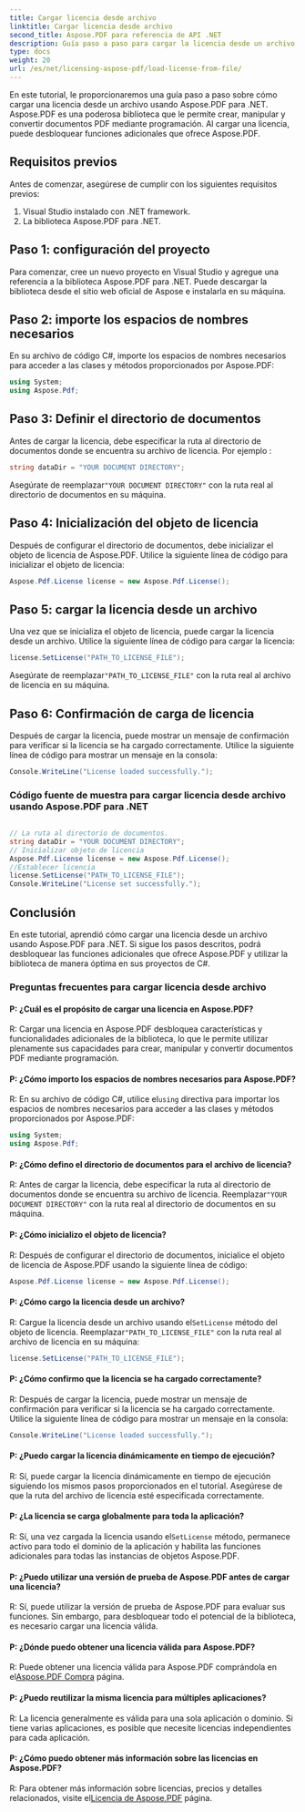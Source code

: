 ```yaml
---
title: Cargar licencia desde archivo
linktitle: Cargar licencia desde archivo
second_title: Aspose.PDF para referencia de API .NET
description: Guía paso a paso para cargar la licencia desde un archivo usando Aspose.PDF para .NET. Desbloquee funciones adicionales y utilice Aspose.PDF de manera óptima.
type: docs
weight: 20
url: /es/net/licensing-aspose-pdf/load-license-from-file/
---
```

En este tutorial, le proporcionaremos una guía paso a paso sobre cómo cargar una licencia desde un archivo usando Aspose.PDF para .NET. Aspose.PDF es una poderosa biblioteca que le permite crear, manipular y convertir documentos PDF mediante programación. Al cargar una licencia, puede desbloquear funciones adicionales que ofrece Aspose.PDF.

## Requisitos previos

Antes de comenzar, asegúrese de cumplir con los siguientes requisitos previos:

1. Visual Studio instalado con .NET framework.
2. La biblioteca Aspose.PDF para .NET.

## Paso 1: configuración del proyecto

Para comenzar, cree un nuevo proyecto en Visual Studio y agregue una referencia a la biblioteca Aspose.PDF para .NET. Puede descargar la biblioteca desde el sitio web oficial de Aspose e instalarla en su máquina.

## Paso 2: importe los espacios de nombres necesarios

En su archivo de código C#, importe los espacios de nombres necesarios para acceder a las clases y métodos proporcionados por Aspose.PDF:

```csharp
using System;
using Aspose.Pdf;
```

## Paso 3: Definir el directorio de documentos

Antes de cargar la licencia, debe especificar la ruta al directorio de documentos donde se encuentra su archivo de licencia. Por ejemplo :

```csharp
string dataDir = "YOUR DOCUMENT DIRECTORY";
```

 Asegúrate de reemplazar`"YOUR DOCUMENT DIRECTORY"` con la ruta real al directorio de documentos en su máquina.

## Paso 4: Inicialización del objeto de licencia

Después de configurar el directorio de documentos, debe inicializar el objeto de licencia de Aspose.PDF. Utilice la siguiente línea de código para inicializar el objeto de licencia:

```csharp
Aspose.Pdf.License license = new Aspose.Pdf.License();
```

## Paso 5: cargar la licencia desde un archivo

Una vez que se inicializa el objeto de licencia, puede cargar la licencia desde un archivo. Utilice la siguiente línea de código para cargar la licencia:

```csharp
license.SetLicense("PATH_TO_LICENSE_FILE");
```

 Asegúrate de reemplazar`"PATH_TO_LICENSE_FILE"` con la ruta real al archivo de licencia en su máquina.

## Paso 6: Confirmación de carga de licencia

Después de cargar la licencia, puede mostrar un mensaje de confirmación para verificar si la licencia se ha cargado correctamente. Utilice la siguiente línea de código para mostrar un mensaje en la consola:

```csharp
Console.WriteLine("License loaded successfully.");
```

### Código fuente de muestra para cargar licencia desde archivo usando Aspose.PDF para .NET
 
```csharp

// La ruta al directorio de documentos.
string dataDir = "YOUR DOCUMENT DIRECTORY";
// Inicializar objeto de licencia
Aspose.Pdf.License license = new Aspose.Pdf.License();
//Establecer licencia
license.SetLicense("PATH_TO_LICENSE_FILE");
Console.WriteLine("License set successfully.");

```

## Conclusión

En este tutorial, aprendió cómo cargar una licencia desde un archivo usando Aspose.PDF para .NET. Si sigue los pasos descritos, podrá desbloquear las funciones adicionales que ofrece Aspose.PDF y utilizar la biblioteca de manera óptima en sus proyectos de C#.

### Preguntas frecuentes para cargar licencia desde archivo

#### P: ¿Cuál es el propósito de cargar una licencia en Aspose.PDF?

R: Cargar una licencia en Aspose.PDF desbloquea características y funcionalidades adicionales de la biblioteca, lo que le permite utilizar plenamente sus capacidades para crear, manipular y convertir documentos PDF mediante programación.

#### P: ¿Cómo importo los espacios de nombres necesarios para Aspose.PDF?

 R: En su archivo de código C#, utilice el`using` directiva para importar los espacios de nombres necesarios para acceder a las clases y métodos proporcionados por Aspose.PDF:
```csharp
using System;
using Aspose.Pdf;
```

#### P: ¿Cómo defino el directorio de documentos para el archivo de licencia?

R: Antes de cargar la licencia, debe especificar la ruta al directorio de documentos donde se encuentra su archivo de licencia. Reemplazar`"YOUR DOCUMENT DIRECTORY"` con la ruta real al directorio de documentos en su máquina.

#### P: ¿Cómo inicializo el objeto de licencia?

R: Después de configurar el directorio de documentos, inicialice el objeto de licencia de Aspose.PDF usando la siguiente línea de código:
```csharp
Aspose.Pdf.License license = new Aspose.Pdf.License();
```

#### P: ¿Cómo cargo la licencia desde un archivo?

 R: Cargue la licencia desde un archivo usando el`SetLicense` método del objeto de licencia. Reemplazar`"PATH_TO_LICENSE_FILE"` con la ruta real al archivo de licencia en su máquina:
```csharp
license.SetLicense("PATH_TO_LICENSE_FILE");
```

#### P: ¿Cómo confirmo que la licencia se ha cargado correctamente?

R: Después de cargar la licencia, puede mostrar un mensaje de confirmación para verificar si la licencia se ha cargado correctamente. Utilice la siguiente línea de código para mostrar un mensaje en la consola:
```csharp
Console.WriteLine("License loaded successfully.");
```

#### P: ¿Puedo cargar la licencia dinámicamente en tiempo de ejecución?

R: Sí, puede cargar la licencia dinámicamente en tiempo de ejecución siguiendo los mismos pasos proporcionados en el tutorial. Asegúrese de que la ruta del archivo de licencia esté especificada correctamente.

#### P: ¿La licencia se carga globalmente para toda la aplicación?

 R: Sí, una vez cargada la licencia usando el`SetLicense` método, permanece activo para todo el dominio de la aplicación y habilita las funciones adicionales para todas las instancias de objetos Aspose.PDF.

#### P: ¿Puedo utilizar una versión de prueba de Aspose.PDF antes de cargar una licencia?

R: Sí, puede utilizar la versión de prueba de Aspose.PDF para evaluar sus funciones. Sin embargo, para desbloquear todo el potencial de la biblioteca, es necesario cargar una licencia válida.

#### P: ¿Dónde puedo obtener una licencia válida para Aspose.PDF?

 R: Puede obtener una licencia válida para Aspose.PDF comprándola en el[Aspose.PDF Compra](https://purchase.aspose.com/pricing/pdf/net) página.

#### P: ¿Puedo reutilizar la misma licencia para múltiples aplicaciones?

R: La licencia generalmente es válida para una sola aplicación o dominio. Si tiene varias aplicaciones, es posible que necesite licencias independientes para cada aplicación.

#### P: ¿Cómo puedo obtener más información sobre las licencias en Aspose.PDF?

R: Para obtener más información sobre licencias, precios y detalles relacionados, visite el[Licencia de Aspose.PDF](https://purchase.aspose.com/pricing/pdf/net) página.